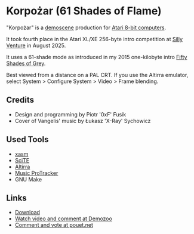 ﻿Korpożar (61 Shades of Flame)
=============================

"Korpożar" is a
[demoscene](https://en.wikipedia.org/wiki/Demoscene) production for 
[Atari 8-bit computers](https://en.wikipedia.org/wiki/Atari_8-bit_family).

It took fourth place in the Atari XL/XE 256-byte intro competition
at [Silly Venture](https://sillyventure.eu) in August 2025.

It uses a 61-shade mode as introduced in my 2015 one-kilobyte intro
[Fifty Shades of Grey](https://github.com/pfusik/fsog).

Best viewed from a distance on a PAL CRT.
If you use the Altirra emulator, select
System > Configure System > Video > Frame blending.

Credits
-------

- Design and programming by Piotr '0xF' Fusik
- Cover of Vangelis' music by Łukasz 'X-Ray' Sychowicz

Used Tools
----------

- [xasm](https://github.com/pfusik/xasm)
- [SciTE](https://scintilla.org/SciTE.html)
- [Altirra](https://www.virtualdub.org/altirra.html)
- [Music ProTracker](http://atariki.krap.pl/index.php/Music_ProTracker)
- GNU Make

Links
-----

- [Download](https://fusik.info/piotr/korpozar.zip)
- [Watch video and comment at Demozoo](https://demozoo.org/productions/376067)
- [Comment and vote at pouet.net](https://www.pouet.net/prod.php?which=104624)
